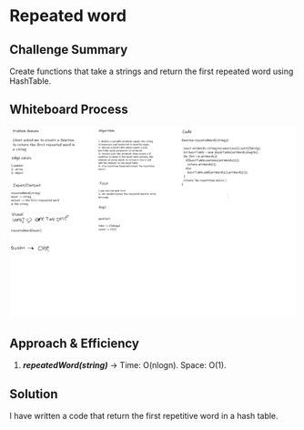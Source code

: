 # Repeated word

## Challenge Summary
Create functions that take a strings and return the first repeated word using HashTable.

## Whiteboard Process
![Whiteboard](hashmap-repeated-word.png)

## Approach & Efficiency

1. ***repeatedWord(string)*** ->      Time:  O(nlogn).
                                      Space: O(1).
## Solution

I have written a code that return the first repetitive word in a hash table.